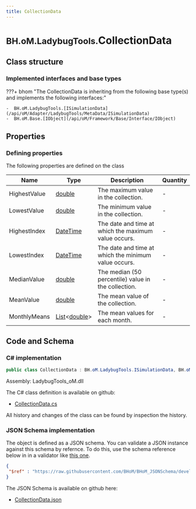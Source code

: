 ```yaml
---
title: CollectionData
---
```


# <small>BH.oM.LadybugTools.</small>**CollectionData**



## Class structure

### Implemented interfaces and base types

???+ bhom "The CollectionData is inheriting from the following base type(s) and implements the following interfaces:"

    -  BH.oM.LadybugTools.[ISimulationData](/api/oM/Adapter/LadybugTools/MetaData/ISimulationData)
    -  BH.oM.Base.[IObject](/api/oM/Framework/Base/Interface/IObject)


## Properties



### Defining properties

The following properties are defined on the class

| Name             | Type             | Description      | Quantity         |
|------------------|------------------|------------------|------------------|
| HighestValue | [double](https://learn.microsoft.com/en-us/dotnet/api/System.Double?view=netstandard-2.0) | The maximum value in the collection. | - |
| LowestValue | [double](https://learn.microsoft.com/en-us/dotnet/api/System.Double?view=netstandard-2.0) | The minimum value in the collection. | - |
| HighestIndex | [DateTime](https://learn.microsoft.com/en-us/dotnet/api/System.DateTime?view=netstandard-2.0) | The date and time at which the maximum value occurs. | - |
| LowestIndex | [DateTime](https://learn.microsoft.com/en-us/dotnet/api/System.DateTime?view=netstandard-2.0) | The date and time at which the minimum value occurs. | - |
| MedianValue | [double](https://learn.microsoft.com/en-us/dotnet/api/System.Double?view=netstandard-2.0) | The median (50 percentile) value in the collection. | - |
| MeanValue | [double](https://learn.microsoft.com/en-us/dotnet/api/System.Double?view=netstandard-2.0) | The mean value of the collection. | - |
| MonthlyMeans | [List](https://learn.microsoft.com/en-us/dotnet/api/System.Collections.Generic.List-1?view=netstandard-2.0)&lt;[double](https://learn.microsoft.com/en-us/dotnet/api/System.Double?view=netstandard-2.0)&gt; | The mean values for each month. | - |


## Code and Schema

### C# implementation

``` C# title="C#"
public class CollectionData : BH.oM.LadybugTools.ISimulationData, BH.oM.Base.IObject
```

Assembly: LadybugTools_oM.dll

The C# class definition is available on github:

- [CollectionData.cs](https://github.com/BHoM/LadybugTools_Toolkit/blob/develop/LadybugTools_oM/MetaData\CollectionData.cs)

All history and changes of the class can be found by inspection the history.
### JSON Schema implementation

The object is defined as a JSON schema. You can validate a JSON instance against this schema by refernce. To do this, use the schema reference below in in a validator like [this one](https://www.jsonschemavalidator.net/).

``` json title="JSON Schema"
{
 "$ref" : "https://raw.githubusercontent.com/BHoM/BHoM_JSONSchema/develop/LadybugTools_oM/CollectionData.json"
}
```

The JSON Schema is available on github here:

- [CollectionData.json](https://github.com/BHoM/BHoM_JSONSchema/blob/develop/LadybugTools_oM/CollectionData.json)
